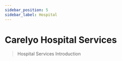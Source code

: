 ```yaml
---
sidebar_position: 5
sidebar_label: Hospital
---
```

# Carelyo Hospital Services

> Hospital Services Introduction
